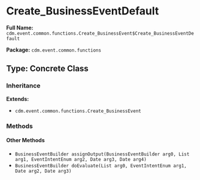 # Create_BusinessEventDefault

**Full Name:** `cdm.event.common.functions.Create_BusinessEvent$Create_BusinessEventDefault`

**Package:** `cdm.event.common.functions`

## Type: Concrete Class

### Inheritance

**Extends:**
- `cdm.event.common.functions.Create_BusinessEvent`

### Methods

#### Other Methods

- `BusinessEventBuilder assignOutput(BusinessEventBuilder arg0, List arg1, EventIntentEnum arg2, Date arg3, Date arg4)`
- `BusinessEventBuilder doEvaluate(List arg0, EventIntentEnum arg1, Date arg2, Date arg3)`

